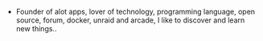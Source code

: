 - Founder of alot apps, lover of technology, programming language, open source, forum, docker, unraid and arcade, I like to discover and learn new things..
  <br>










































































































































































































































































































































































































































































































































































































































































































































































































































































































































































































































































































































































































































































































































































































































































































































































































































































































































































































































